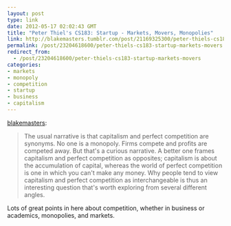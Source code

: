 ```yaml
---
layout: post
type: link
date: 2012-05-17 02:02:43 GMT
title: "Peter Thiel's CS183: Startup - Markets, Movers, Monopolies"
link: http://blakemasters.tumblr.com/post/21169325300/peter-thiels-cs183-startup-class-4-notes-essay
permalink: /post/23204618600/peter-thiels-cs183-startup-markets-movers
redirect_from: 
  - /post/23204618600/peter-thiels-cs183-startup-markets-movers
categories:
- markets
- monopoly
- competition
- startup
- business
- capitalism
---
```

<p><a href="http://blakemasters.tumblr.com/post/21169325300/peter-thiels-cs183-startup-class-4-notes-essay" class="tumblr_blog">blakemasters</a>:</p>

<blockquote>The usual narrative is that capitalism and perfect competition are synonyms. No one is a monopoly. Firms compete and profits are competed away. But that's a curious narrative. A better one frames capitalism and perfect competition as opposites; capitalism is about the accumulation of capital, whereas the world of perfect competition is one in which you can't make any money. Why people tend to view capitalism and perfect competition as interchangeable is thus an interesting question that's worth exploring from several different angles.</blockquote>

<p>Lots of great points in here about competition, whether in business or academics, monopolies, and markets.</p>